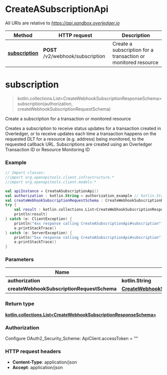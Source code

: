 # CreateASubscriptionApi

All URIs are relative to *https://api.sandbox.overledger.io*

Method | HTTP request | Description
------------- | ------------- | -------------
[**subscription**](CreateASubscriptionApi.md#subscription) | **POST** /v2/webhook/subscription | Create a subscription for a transaction or monitored resource 


<a name="subscription"></a>
# **subscription**
> kotlin.collections.List&lt;CreateWebhookSubscriptionResponseSchema&gt; subscription(authorization, createWebhookSubscriptionRequestSchema)

Create a subscription for a transaction or monitored resource 

Creates a subscription to receive status updates for a transaction created in Overledger, or to receive updates each time a transaction happens on the requested DLT for a resource (e.g. address) being monitored, to the requested callback URL.  Subscriptions are created using an Overledger Transaction ID or Resource Monitoring ID

### Example
```kotlin
// Import classes:
//import org.openapitools.client.infrastructure.*
//import org.openapitools.client.models.*

val apiInstance = CreateASubscriptionApi()
val authorization : kotlin.String = authorization_example // kotlin.String | 
val createWebhookSubscriptionRequestSchema : CreateWebhookSubscriptionRequestSchema = {"type":"resourceMonitoringId","ids":["71633eb9-dcda-4a7d-a176-12ac0d0bb076"],"callbackUrl":"https://callbackurl/endpoint"} // CreateWebhookSubscriptionRequestSchema | 
try {
    val result : kotlin.collections.List<CreateWebhookSubscriptionResponseSchema> = apiInstance.subscription(authorization, createWebhookSubscriptionRequestSchema)
    println(result)
} catch (e: ClientException) {
    println("4xx response calling CreateASubscriptionApi#subscription")
    e.printStackTrace()
} catch (e: ServerException) {
    println("5xx response calling CreateASubscriptionApi#subscription")
    e.printStackTrace()
}
```

### Parameters

Name | Type | Description  | Notes
------------- | ------------- | ------------- | -------------
 **authorization** | **kotlin.String**|  |
 **createWebhookSubscriptionRequestSchema** | [**CreateWebhookSubscriptionRequestSchema**](CreateWebhookSubscriptionRequestSchema.md)|  |

### Return type

[**kotlin.collections.List&lt;CreateWebhookSubscriptionResponseSchema&gt;**](CreateWebhookSubscriptionResponseSchema.md)

### Authorization


Configure OAuth2_Security_Scheme:
    ApiClient.accessToken = ""

### HTTP request headers

 - **Content-Type**: application/json
 - **Accept**: application/json

